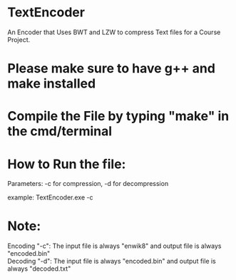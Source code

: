 # TextEncoder
An Encoder that Uses BWT and LZW to compress Text files for a Course Project.

# Please make sure to have g++ and make installed

# Compile the File by typing "make" in the cmd/terminal

# How to Run the file:

Parameters:  -c for compression, -d for decompression <br>

example: TextEncoder.exe -c


# Note: 
Encoding "-c": The input file is always "enwik8" and output file is always "encoded.bin" <br>
Decoding "-d": The input file is always "encoded.bin" and output file is always "decoded.txt"
